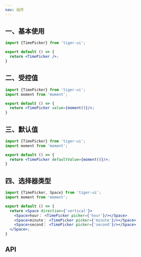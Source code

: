 ```yaml
---
nav: 组件
---
```


## 一、基本使用
```jsx
import {TimePicker} from 'tiger-ui';

export default () => {
  return <TimePicker />;
}
```

## 二、受控值

```jsx
import {TimePicker} from 'tiger-ui';
import moment from 'moment';

export default () => {
  return <TimePicker value={moment()}/>;
}
```

## 三、默认值
```jsx
import {TimePicker} from 'tiger-ui';
import moment from 'moment';

export default () => {
  return <TimePicker defaultValue={moment()}/>;
}
```

## 四、选择器类型
```jsx
import {TimePicker, Space} from 'tiger-ui';
import moment from 'moment';

export default () => {
  return <Space direction={'vertical'}>
    <Space>hour： <TimePicker picker={'hour'}/></Space>
    <Space>minute： <TimePicker picker={'minute'}/></Space>
    <Space>second： <TimePicker picker={'second'}/></Space>
  </Space>;
}
```
## API
<API id="TimePicker"></API>
